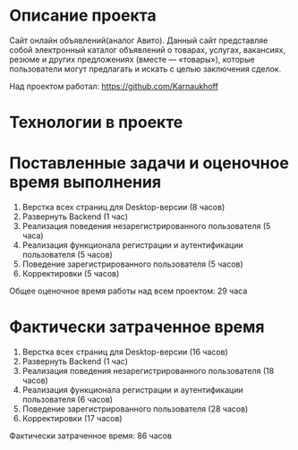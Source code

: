 # Описание проекта
Сайт онлайн объявлений(аналог Авито). 
Данный сайт представляе собой электронный каталог объявлений о товарах, услугах, вакансиях, резюме и других предложениях (вместе — «товары»), которые пользователи могут предлагать и искать с целью заключения сделок.

Над проектом работал: https://github.com/Karnaukhoff
# Технологии в проекте

# Поставленные задачи и оценочное время выполнения
1. Верстка всех страниц для Desktop-версии (8 часов)
2. Развернуть Backend (1 час)
3. Реализация поведения незарегистрированного пользователя (5 часа)
4. Реализация функционала регистрации и аутентификации пользователя (5 часов)
5. Поведение зарегистрированного пользователя (5 часов)
6. Корректировки (5 часов)

Общее оценочное время работы над всем проектом: 29 часа
# Фактически затраченное время
1. Верстка всех страниц для Desktop-версии (16 часов)
2. Развернуть Backend (1 час)
3. Реализация поведения незарегистрированного пользователя (18 часов)
4. Реализация функционала регистрации и аутентификации пользователя (6 часов)
5. Поведение зарегистрированного пользователя (28 часов)
6. Корректировки (17 часов)

Фактически затраченное время: 86 часов
